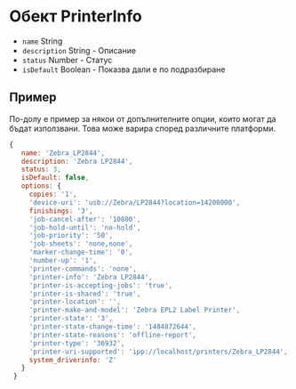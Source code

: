 # Обект PrinterInfo

* `name` String
* `description` String - Описание
* `status` Number - Статус
* `isDefault` Boolean - Показва дали е по подразбиране

## Пример

По-долу е пример за някои от допълнителните опции, които могат да бъдат използвани. Това може варира според различните платформи.

```javascript
{
   name: 'Zebra_LP2844',
   description: 'Zebra LP2844',
   status: 3,
   isDefault: false,
   options: {
     copies: '1',
     'device-uri': 'usb://Zebra/LP2844?location=14200000',
     finishings: '3',
     'job-cancel-after': '10800',
     'job-hold-until': 'no-hold',
     'job-priority': '50',
     'job-sheets': 'none,none',
     'marker-change-time': '0',
     'number-up': '1',
     'printer-commands': 'none',
     'printer-info': 'Zebra LP2844',
     'printer-is-accepting-jobs': 'true',
     'printer-is-shared': 'true',
     'printer-location': '',
     'printer-make-and-model': 'Zebra EPL2 Label Printer',
     'printer-state': '3',
     'printer-state-change-time': '1484872644',
     'printer-state-reasons': 'offline-report',
     'printer-type': '36932',
     'printer-uri-supported': 'ipp://localhost/printers/Zebra_LP2844',
     system_driverinfo: 'Z'
   }
 }
```
